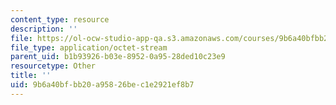 ```yaml
---
content_type: resource
description: ''
file: https://ol-ocw-studio-app-qa.s3.amazonaws.com/courses/9b6a40bfbb20a95826bec1e2921ef8b7_q3f2003.pdf
file_type: application/octet-stream
parent_uid: b1b93926-b03e-8952-0a95-28ded10c23e9
resourcetype: Other
title: ''
uid: 9b6a40bf-bb20-a958-26be-c1e2921ef8b7
---
```


